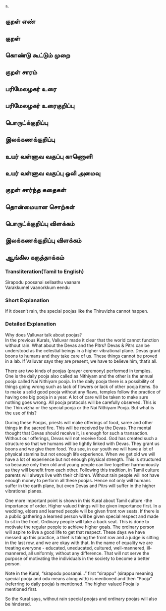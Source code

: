 உ

## குறள் எண் 


## குறள் 


## கொண்டு கூட்டும் முறை


## குறள் சாரம் 


## பரிமேலழகர் உரை


## பரிமேலழகர் உரைகுறிப்பு   


## பொருட்க்குறிப்பு 


## இலக்கணக்குறிப்பு  


## உயர் வள்ளுவ வகுப்பு காணொளி


## உயர் வள்ளுவ வகுப்பு ஒலி அமைவு 

 
## குறள் சார்ந்த கதைகள் 


## தொன்மையான சொற்கள்


## பொருட்க்குறிப்பு விளக்கம்


## இலக்கணக்குறிப்பு விளக்கம்


## ஆங்கில கருத்தாக்கம் 
### Transliteration(Tamil to English)  
Sirapodu poosanai sellaathu vaanam  
Varakkumel vaanorkkum eendu  

### Short Explanation  
If it doesn’t rain, the special poojas like the Thiruvizha cannot happen.  

### Detailed Explanation 
Why does Valluvar talk about poojas?  
In the previous Kurals, Valluvar made it clear that the world cannot function without rain. What about the Devas and the Pitrs? Devas & Pitrs can be understood as the celestial beings in a higher vibrational plane. Devas grant boons to humans and they take care of us. These things cannot be proved in a lab. If Valluvar says they are present, we have to believe him, that’s all.  

There are two kinds of poojas (prayer ceremony) performed in temples. One is the daily pooja also called as Nithiyam and the other is the annual pooja called Nai Nithiyam pooja. In the daily pooja there is a possibility of things going wrong such as lack of flowers or lack of other pooja items. So to make a solid good pooja without any flaws, temples follow the practice of having one big pooja in a year. A lot of care will be taken to make sure nothing goes wrong. All pooja protocols will be carefully observed. This is the Thiruvizha or the special pooja or the Nai Nithiyam Pooja. But what is the use of this?  

During these Poojas, priests will make offerings of food, saree and other things in the sacred fire. This will be received by the Devas. The mental thought that Devas should receive it, is enough for such a transaction. Without our offerings, Devas will not receive food. God has created such a structure so that we humans will be tightly linked with Devas. They grant us boons and we give them food.
You see, in our youth we will have a lot of physical stamina but not enough life experience. When we get old we will have a lot of experience but not enough physical strength. This is structured so because only then old and young people can live together harmoniously as they will benefit from each other. Following this tradition, in Tamil culture parents will always live with their children.
Without rain people will not have enough money to perform all these poojas. Hence not only will humans suffer in the earth plane, but even Devas and Pitrs will suffer in the higher vibrational planes.  

One more important point is shown in this Kural about Tamil culture -the importance of order. Higher valued things will be given importance first. In a wedding, elders and learned people will be given front row seats. If there is a public gathering a learned person will be given special respect and made to sit in the front. Ordinary people will take a back seat. This is done to motivate the regular people to achieve higher goals. The ordinary person will aspire to live a good life to get that respect. These days we have messed up this practice, a thief is taking the front row and a judge is sitting in the last row, and we are okay with that. In the name of equality we are treating everyone - educated, uneducated, cultured, well-mannered, ill-mannered, all uniformly, without any difference. That will not serve the purpose of motivating the individuals in the society to become a better person.  

 Note in the Kural, “sirapodu poosanai…” first “sirappu” (sirappu meaning special pooja and odu means along with) is mentioned and then “Pooja” (referring to daily pooja) is mentioned. The higher valued Pooja is mentioned first.  
 
So the Kural says, without rain special poojas and ordinary poojas will also be hindered.


